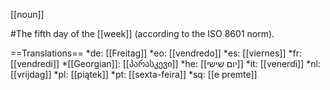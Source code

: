 [[noun]]

#The fifth day of the [[week]] (according to the ISO 8601 norm).

==Translations==
*de: [[Freitag]]
*eo: [[vendredo]]
*es: [[viernes]]
*fr: [[vendredi]]
*[[Georgian]]: [[პარასკევი]]
*he: [[יום שישי]]
*it: [[venerdì]]
*nl: [[vrijdag]]
*pl: [[piątek]]
*pt: [[sexta-feira]]
*sq: [[e premte]]